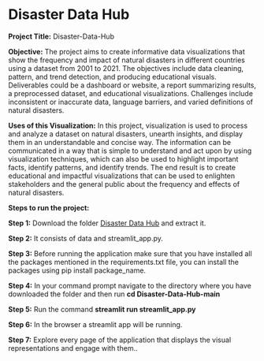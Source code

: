 # Disaster Data Hub

**Project Title:** Disaster-Data-Hub

**Objective:** The project aims to create informative data visualizations that show the frequency and impact of natural disasters in different countries using a dataset from 2001 to 2021. The objectives include data cleaning, pattern, and trend detection, and producing educational visuals. Deliverables could be a dashboard or website, a report summarizing results, a preprocessed dataset, and educational visualizations. Challenges include inconsistent or inaccurate data, language barriers, and varied definitions of natural disasters.

**Uses of this Visualization:** In this project, visualization is used to process and analyze a dataset on natural disasters, unearth insights, and display them in an understandable and concise way. The information can be communicated in a way that is simple to understand and act upon by using visualization techniques, which can also be used to highlight important facts, identify patterns, and identify trends. The end result is to create educational and impactful visualizations that can be used to enlighten stakeholders and the general public about the frequency and effects of natural disasters.

**Steps to run the project:**

**Step 1:** Download the folder [Disaster Data Hub](https://github.com/Govind-Rahul/Disaster-Data-Hub/archive/refs/heads/main.zip) and extract it.

**Step 2:** It consists of data and streamlit_app.py.

**Step 3:** Before running the application make sure that you have installed all the packages mentioned in the requirements.txt file, you can install the             packages using pip install package_name.

**Step 4:** In your command prompt navigate to the directory where you have downloaded the folder and then run **cd Disaster-Data-Hub-main**

**Step 5:** Run the command **streamlit run streamlit_app.py**

**Step 6:** In the browser a streamlit app will be running.

**Step 7:** Explore every page of the application that displays the visual representations and engage with them..
